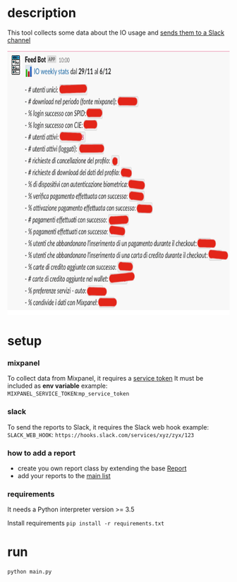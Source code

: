# description
This tool collects some data about the IO usage and [sends them to a Slack channel](https://pagopaspa.slack.com/archives/CQVJ1JES2/p1638780664485600)

<img src="img/report.jpg" height="600" />

# setup
### mixpanel
To collect data from Mixpanel, it requires a [service token](https://eu.mixpanel.com/report/2460815/settings/#project/2460815/serviceaccounts)
It must be included as **env variable**
example:
`MIXPANEL_SERVICE_TOKEN`:`mp_service_token`

### slack
To send the reports to Slack, it requires the Slack web hook
example:
`SLACK_WEB_HOOK`: `https://hooks.slack.com/services/xyz/zyx/123`

### how to add a report
- create you own report class by extending the base [Report](src/models/report.py)
- add your reports to the [main list](src/main.py) 

### requirements
It needs a Python interpreter version >= 3.5

Install requirements
`pip install -r requirements.txt`

# run
`python main.py`